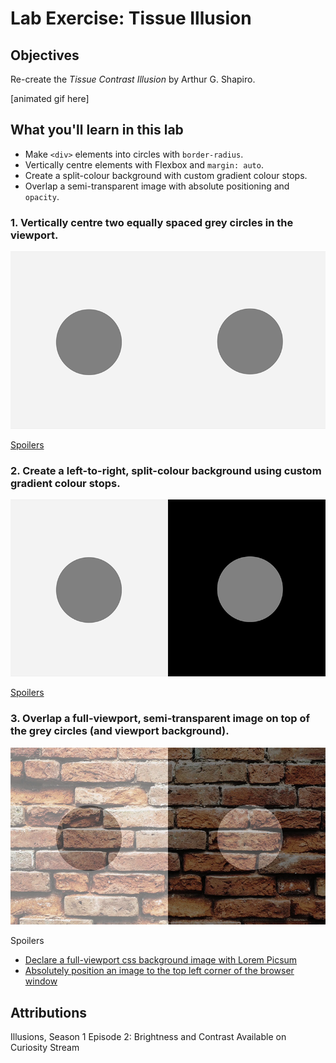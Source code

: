 # Lab Exercise: Tissue Illusion
## Objectives
Re-create the _Tissue Contrast Illusion_ by Arthur G. Shapiro.

[animated gif here]

## What you'll learn in this lab
- Make `<div>` elements into circles with `border-radius`.
- Vertically centre elements with Flexbox and `margin: auto`.
- Create a split-colour background with custom gradient colour stops.
- Overlap a semi-transparent image with absolute positioning and `opacity`.

### 1. Vertically centre two equally spaced grey circles in the viewport.
![Tissue Illusion: Step 1](images/tissue-step-1.png)

[Spoilers](https://codepen.io/funwithcodeyyc/pen/RwWzQyz)

### 2. Create a left-to-right, split-colour background using custom gradient colour stops.
![Tissue Illusion: Step 2](images/tissue-step-2.png)

[Spoilers](https://codepen.io/funwithcodeyyc/pen/WNQqMPR)

### 3. Overlap a full-viewport, semi-transparent image on top of the grey circles (and viewport background).
![Tissue Illusion: Step 3](images/tissue-step-3.png)

Spoilers
- [Declare a full-viewport css background image with Lorem Picsum](https://codepen.io/funwithcodeyyc/pen/VwvJXBa)
- [Absolutely position an image to the top left corner of the browser window](https://codepen.io/funwithcodeyyc/pen/ExVBLyV)

## Attributions
Illusions, Season 1 Episode 2: Brightness and Contrast
Available on Curiosity Stream